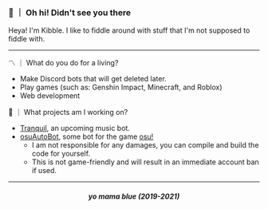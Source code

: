 ### 👋 ｜ Oh hi! Didn't see you there

Heya! I'm Kibble. I like to fiddle around with stuff that I'm not supposed to fiddle with.

---

〽️  ｜  What do you do for a living?
- Make Discord bots that will get deleted later.
- Play games (such as: Genshin Impact, Minecraft, and Roblox)
- Web development

🌱  ｜  What projects am I working on?
- [Tranquil](https://github.com/ivnsrrn/tranquil), an upcoming music bot.
- [osuAutoBot](https://github.com/ivnsrrn/osuAutoBot), some bot for the game [osu!](https://osu.ppy.sh)
  - I am not responsible for any damages, you can compile and build the code for yourself.
  - This is not game-friendly and will result in an immediate account ban if used.

---

<h5 align="center">yo mama blue (2019-2021)</h5>

<!-- <div align="center">
  Эрик Демидов
  <img align="center" src="https://github-readme-stats.vercel.app/api/top-langs/?username=ivnsrrn&hide=shell&title_color=ffffff&text_color=FFFFFF&icon_color=2bbc8a&bg_color=1d1f21" />
</div>
-->
